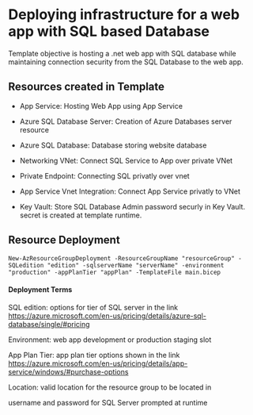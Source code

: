 # Deploying infrastructure for a web app with SQL based Database
Template objective is hosting a .net web app with SQL database while maintaining connection security from the SQL Database to the web app.

## Resources created in Template
* App Service: Hosting Web App using App Service

* Azure SQL Database Server: Creation of Azure Databases server resource

* Azure SQL Database: Database storing website database

* Networking VNet: Connect SQL Service to App over private VNet

* Private Endpoint: Connecting SQL privatly over vnet

* App Service Vnet Integration: Connect App Service privatly to VNet

* Key Vault: Store SQL Database Admin password securly in Key Vault. secret is created at template runtime.

## Resource Deployment
```
New-AzResourceGroupDeployment -ResourceGroupName "resourceGroup" -SQLedition "edition" -sqlserverName "serverName" -environment "production" -appPlanTier "appPlan" -TemplateFile main.bicep
```
#### Deployment Terms
SQL edition: options for tier of SQL server in the link https://azure.microsoft.com/en-us/pricing/details/azure-sql-database/single/#pricing

Environment: web app development or production staging slot

App Plan Tier: app plan tier options shown in the link
https://azure.microsoft.com/en-us/pricing/details/app-service/windows/#purchase-options

Location: valid location for the resource group to be located in

username and password for SQL Server prompted at runtime
